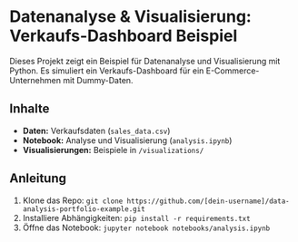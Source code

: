 # Datenanalyse & Visualisierung: Verkaufs-Dashboard Beispiel
Dieses Projekt zeigt ein Beispiel für Datenanalyse und Visualisierung mit Python. Es simuliert ein Verkaufs-Dashboard für ein E-Commerce-Unternehmen mit Dummy-Daten.

## Inhalte
- **Daten:** Verkaufsdaten (`sales_data.csv`)
- **Notebook:** Analyse und Visualisierung (`analysis.ipynb`)
- **Visualisierungen:** Beispiele in `/visualizations/`

## Anleitung
1. Klone das Repo: `git clone https://github.com/[dein-username]/data-analysis-portfolio-example.git`
2. Installiere Abhängigkeiten: `pip install -r requirements.txt`
3. Öffne das Notebook: `jupyter notebook notebooks/analysis.ipynb`
